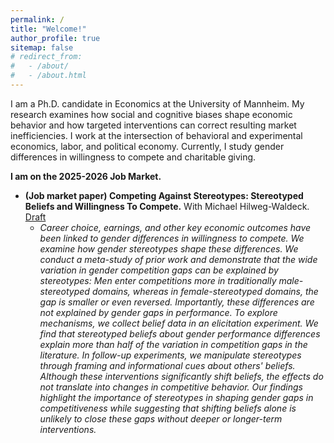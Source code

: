 ```yaml
---
permalink: /
title: "Welcome!"
author_profile: true
sitemap: false
# redirect_from: 
#   - /about/
#   - /about.html
---
```


I am a Ph.D. candidate in Economics at the University of Mannheim. My research examines how social and cognitive biases shape economic behavior and how targeted interventions can correct resulting market inefficiencies. I work at the intersection of behavioral and experimental economics, labor, and political economy. Currently, I study gender differences in willingness to compete and charitable giving.

**I am on the 2025-2026 Job Market.**


- **(Job market paper) Competing Against Stereotypes: Stereotyped Beliefs and Willingness To Compete.** With Michael Hilweg-Waldeck. [Draft](/assets/files/papers/JMP_Competing_Against_Stereotypes.pdf)
    - *Career choice, earnings, and other key economic outcomes have been linked to gender differences in willingness to compete. We examine how gender stereotypes shape these differences. We conduct a meta-study of prior work and demonstrate that the wide variation in gender competition gaps can be explained by stereotypes: Men enter competitions more in traditionally male-stereotyped domains, whereas in female-stereotyped domains, the gap is smaller or even reversed. Importantly, these differences are not explained by gender gaps in performance. To explore mechanisms, we collect belief data in an elicitation experiment. We find that stereotyped beliefs about gender performance differences explain more than half of the variation in competition gaps in the literature. In follow-up experiments, we manipulate stereotypes through framing and informational cues about others' beliefs. Although these interventions significantly shift beliefs, the effects do not translate into changes in competitive behavior. Our findings highlight the importance of stereotypes in shaping gender gaps in competitiveness while suggesting that shifting beliefs alone is unlikely to close these gaps without deeper or longer-term interventions.*


